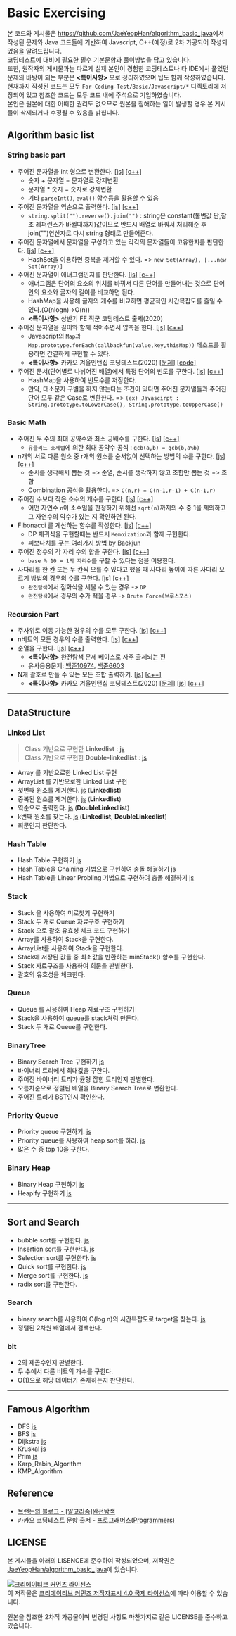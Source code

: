 # Basic Exercising
 본 코드와 게시물은 <https://github.com/JaeYeopHan/algorithm_basic_java>에서 작성된 문제와 Java 코드들에 기반하여 Javscript, C++(예정)로 2차 가공되어 작성되었음을 알려드립니다. <br>코딩테스트에 대비에 필요한 필수 기본문항과 풀이방법을 담고 있습니다. <br>또한, 원작자의 게시물과는 다르게 실제 본인이 경험한 코딩테스트나 타 IDE에서 풀었던 문제의 바탕이 되는 부분은 __<특이사항>__ 으로 정리하였으며 팁도 함께 작성하였습니다. <br>현재까지 작성된 코드는 모두 `For-Coding-Test/Basic/Javascript/*` 디렉토리에 저장되어 있고 참조한 코드는 모두 코드 내에 주석으로 기입하였습니다. <br>본인은 원본에 대한 어떠한 권리도 없으므로 원본을 침해하는 일이 발생할 경우 본 게시물이 삭제되거나 수정될 수 있음을 밝힙니다.
</br>

## Algorithm basic list
### String basic part
* 주어진 문자열을 int 형으로 변환한다.
    [[js]](https://github.com/ss-won/For-Coding-Test/blob/master/Basic/Javascript/Algorithm_Basic_List/string1.js) 
    [[c++]]()
    * 숫자 + 문자열 = 문자열로 강제변환
    * 문자열 * 숫자 = 숫자로 강제변환
    * 기타 `parseInt()`, `eval()` 함수등을 활용할 수 있음
* 주어진 문자열을 역순으로 출력한다.
    [[js]](https://github.com/ss-won/For-Coding-Test/blob/master/Basic/Javascript/Algorithm_Basic_List/string2.js) 
    [[c++]]()
    * `string.split("").reverse().join("")` : string은 constant(불변값 단,참조 레퍼런스가 바뀔때까지)값이므로 반드시 배열로 바꿔서 처리해준 후 join("")연산자로 다시 string 형태로 만들어준다.
* 주어진 문자열에서 문자열을 구성하고 있는 각각의 문자열들이 고유한지를 판단한다.
    [[js]](https://github.com/ss-won/For-Coding-Test/blob/master/Basic/Javascript/Algorithm_Basic_List/string3.js) 
    [[c++]]()
    * HashSet을 이용하면 중복을 제거할 수 있다. => `new Set(Array), [...new Set(Array)]`
* 주어진 문자열이 애너그램인지를 판단한다.
    [[js]](https://github.com/ss-won/For-Coding-Test/blob/master/Basic/Javascript/Algorithm_Basic_List/string4.js) 
    [[c++]]()
    * 애너그램은 단어의 요소의 위치를 바꿔서 다른 단어를 만들어내는 것으로 단어안의 요소와 글자의 길이를 비교하면 된다.
    * HashMap을 사용해 글자의 개수를 비교하면 평균적인 시간복잡도를 줄일 수 있다.(O(nlogn)->O(n))
    * __<특이사항>__ 상반기 FE 직군 코딩테스트 출제(2020) 
* 주어진 문자열을 길이와 함께 적어주면서 압축을 한다.
    [[js]](https://github.com/ss-won/For-Coding-Test/blob/master/Basic/Javascript/Algorithm_Basic_List/string5.js) 
    [[c++]]()
    * Javascript의 `Map`과 `Map.prototype.forEach(callbackfun(value,key,thisMap))` 메소드를 활용하면 간결하게 구현할 수 있다.
    * __<특이사항>__ 카카오 겨울인턴십 코딩테스트(2020) [[문제]](https://programmers.co.kr/learn/courses/30/lessons/60057) [[code]](https://github.com/ss-won/For-Coding-Test/blob/master/KaKao/%5BLevle2%5D%EB%AC%B8%EC%9E%90%EC%97%B4%20%EC%95%95%EC%B6%95.js)
* 주어진 문서(단어별로 나뉘어진 배열)에서 특정 단어의 빈도를 구한다.
    [[js]](https://github.com/ss-won/For-Coding-Test/blob/master/Basic/Javascript/Algorithm_Basic_List/string6.js) 
    [[c++]]()
    * HashMap을 사용하여 빈도수를 저장한다.
    * 만약, 대소문자 구별을 하지 않는다는 조건이 있다면 주어진 문자열들과 주어진 단어 모두 같은 Case로 변환한다. => `(ex) Javascirpt : String.prototype.toLowerCase(), String.prototype.toUpperCase()`
### Basic Math
* 주어진 두 수의 최대 공약수와 최소 공배수를 구한다.
    [[js]](https://github.com/ss-won/For-Coding-Test/blob/master/Basic/Javascript/Algorithm_Basic_List/math1.js) 
    [[c++]]()
    * `유클리드 호제법`에 의한 최대 공약수 공식 : `gcb(a,b) = gcb(b,a%b)`
* n개의 서로 다른 원소 중 r개의 원소를 순서없이 선택하는 방법의 수를 구한다.
    [[js]](https://github.com/ss-won/For-Coding-Test/blob/master/Basic/Javascript/Algorithm_Basic_List/math2.js) 
    [[c++]]()
    * 순서를 생각해서 뽑는 것 => 순열, 순서를 생각하지 않고 조합만 뽑는 것 => 조합
    * Combination 공식을 활용한다. => `C(n,r) = C(n-1,r-1) + C(n-1,r)`
* 주어진 수보다 작은 소수의 개수를 구한다.
    [[js]](https://github.com/ss-won/For-Coding-Test/blob/master/Basic/Javascript/Algorithm_Basic_List/math3.js) 
    [[c++]]()
    * 어떤 자연수 `n`이 소수임을 판정하기 위해선 `sqrt(n)`까지의 수 중 1을 제외하고 그 자연수의 약수가 있는 지 확인하면 된다.
* Fibonacci 를 계산하는 함수를 작성한다.
    [[js]](https://github.com/ss-won/For-Coding-Test/blob/master/Basic/Javascript/Algorithm_Basic_List/math4.js) 
    [[c++]]()
    * DP 재귀식을 구현할때는 반드시 `Memoization`과 함께 구현한다.
    * [피보나치를 푸는 여러가지 방법 by Baekjun](https://www.acmicpc.net/blog/view/28)
* 주어진 정수의 각 자리 수의 합을 구한다.
    [[js]](https://github.com/ss-won/For-Coding-Test/blob/master/Basic/Javascript/Algorithm_Basic_List/math5.js) 
    [[c++]]()
    * `base % 10 = 1의 자리수`를 구할 수 있다는 점을 이용한다.
* 사다리를 한 칸 또는 두 칸씩 오를 수 있다고 했을 때 사다리 높이에 따른 사다리 오르기 방법의 경우의 수를 구한다.
    [[js]](https://github.com/ss-won/For-Coding-Test/blob/master/Basic/Javascript/Algorithm_Basic_List/math6.js) 
    [[c++]]()
    * `완전탐색`에서 점화식을 세울 수 있는 경우 -> `DP`
    * `완전탐색`에서 경우의 수가 적을 경우 -> `Brute Force(브루스포스)`
### Recursion Part
* 주사위로 이동 가능한 경우의 수를 모두 구한다.
    [[js]](https://github.com/ss-won/For-Coding-Test/blob/master/Basic/Javascript/Algorithm_Basic_List/recur1.js) 
    [[c++]]()
* n비트의 모든 경우의 수를 출력한다.
    [[js]](https://github.com/ss-won/For-Coding-Test/blob/master/Basic/Javascript/Algorithm_Basic_List/recur2.js) 
    [[c++]]()
* 순열을 구한다.
    [[js]](https://github.com/ss-won/For-Coding-Test/blob/master/Basic/Javascript/Algorithm_Basic_List/recur3.js) 
    [[c++]]()
    * __<특이사항>__ 완전탐색 문제 베이스로 자주 출제되는 편
    * 유사응용문제: [백준10974](https://www.acmicpc.net/problem/10974), [백준6603](https://www.acmicpc.net/problem/6603)
* N개 괄호로 만들 수 있는 모든 조합 출력하기.
    [[js]](https://github.com/ss-won/For-Coding-Test/blob/master/Basic/Javascript/Algorithm_Basic_List/recur4.js) 
    [[c++]]()
    * __<특이사항>__ 카카오 겨울인턴십 코딩테스트(2020) 
    [[문제]](https://programmers.co.kr/learn/courses/30/lessons/60058) 
    [[js]](https://github.com/ss-won/For-Coding-Test/blob/master/KaKao/%5BLevel2%5D%EA%B4%84%ED%98%B8%20%EB%B3%80%ED%99%98.js) 
    [[c++]]()
<hr>

## DataStructure
### Linked List
>Class 기반으로 구현한 __Linkedlist__ : [js](https://github.com/ss-won/For-Coding-Test/blob/master/Basic/Javascript/Datastructure/linkedlist.js) <br>
>Class 기반으로 구현한 __Double-linkedlist__ : [js](https://github.com/ss-won/For-Coding-Test/blob/master/Basic/Javascript/Datastructure/double_linkedlist.js)
- Array 를 기반으로한 Linked List 구현
- ArrayList 를 기반으로한 Linked List 구현
- 첫번째 원소를 제거한다. [js](https://github.com/ss-won/For-Coding-Test/blob/master/Basic/Javascript/Datastructure/link3.js) (__Linkedlist__)
- 중복된 원소를 제거한다. [js](https://github.com/ss-won/For-Coding-Test/blob/master/Basic/Javascript/Datastructure/link4.js) (__Linkedlist__)
- 역순으로 출력한다. [js](https://github.com/ss-won/For-Coding-Test/blob/master/Basic/Javascript/Datastructure/link5.js) (__DoubleLinkedlist__)
- k번째 원소를 찾는다. [js](https://github.com/ss-won/For-Coding-Test/blob/master/Basic/Javascript/Datastructure/link6.js) (__Linkedlist__, __DoubleLinkedlist__)
- 회문인지 판단한다.

### Hash Table
- Hash Table 구현하기 [js](https://github.com/ss-won/For-Coding-Test/blob/master/Basic/Javascript/Datastructure/hashtable.js)
- Hash Table을 Chaining 기법으로 구현하여 충돌 해결하기 [js](https://github.com/ss-won/For-Coding-Test/blob/master/Basic/Javascript/Datastructure/ht_chaining.js)
- Hash Table을 Linear Probling 기법으로 구현하여 충돌 해결하기 [js](https://github.com/ss-won/For-Coding-Test/blob/master/Basic/Javascript/Datastructure/ht_linear_probling.js)

### Stack
- Stack 을 사용하여 미로찾기 구현하기
- Stack 두 개로 Queue 자료구조 구현하기
- Stack 으로 괄호 유효성 체크 코드 구현하기
- Array를 사용하여 Stack을 구현한다. 
- ArrayList를 사용하여 Stack을 구현한다.
- Stack에 저장된 값들 중 최소값을 반환하는 minStack() 함수를 구현한다.
- Stack 자료구조를 사용하여 회문을 판별한다.
- 괄호의 유효성을 체크한다.

### Queue
- Queue 를 사용하여 Heap 자료구조 구현하기 
- Stack을 사용하여 queue를 stack처럼 만든다.
- Stack 두 개로 Queue를 구현한다.

### BinaryTree
- Binary Search Tree 구현하기 [js](https://github.com/ss-won/For-Coding-Test/blob/master/Basic/Javascript/Datastructure/bst.js)
- 바이너리 트리에서 최대값을 구한다.
- 주어진 바이너리 트리가 균형 잡힌 트리인지 판별한다.
- 오름차순으로 정렬된 배열을 Binary Search Tree로 변환한다.
- 주어진 트리가 BST인지 확인한다.

### Priority Queue
- Priority queue 구현하기. [js](https://github.com/ss-won/For-Coding-Test/blob/master/Basic/Javascript/Datastructure/priorityqueue.js)
- Priority queue를 사용하여 heap sort를 하라. [js](https://github.com/ss-won/For-Coding-Test/blob/master/Basic/Javascript/Datastructure/heapsort.js)
- 많은 수 중 top 10을 구한다.

### Binary Heap
- Binary Heap 구현하기 [js](https://github.com/ss-won/For-Coding-Test/blob/master/Basic/Javascript/Datastructure/heap.js)
- Heapify 구현하기 [js](https://github.com/ss-won/For-Coding-Test/blob/master/Basic/Javascript/Datastructure/heapify.js)
<hr>

## Sort and Search
- bubble sort를 구현한다. [js](https://github.com/ss-won/For-Coding-Test/blob/master/Basic/Javascript/SortandSearch/bubblesort.js) 
- Insertion sort를 구현한다. [js](https://github.com/ss-won/For-Coding-Test/blob/master/Basic/Javascript/SortandSearch/insertionsort.js)
- Selection sort를 구현한다. [js](https://github.com/ss-won/For-Coding-Test/blob/master/Basic/Javascript/SortandSearch/selectionsort.js)
- Quick sort를 구현한다. [js](https://github.com/ss-won/For-Coding-Test/blob/master/Basic/Javascript/SortandSearch/quicksort.js)
- Merge sort를 구현한다. [js](https://github.com/ss-won/For-Coding-Test/blob/master/Basic/Javascript/SortandSearch/mergesort.js)
- radix sort를 구현한다.

### Search
- binary search를 사용하여 O(log n)의 시간복잡도로 target을 찾는다. [js](https://github.com/ss-won/For-Coding-Test/blob/master/Basic/Javascript/SortandSearch/binarysearch.js)
- 정렬된 2차원 배열에서 검색한다.

### bit
- 2의 제곱수인지 판별한다.
- 두 수에서 다른 비트의 개수를 구한다.
- O(1)으로 해당 데이터가 존재하는지 판단한다.
<hr>

## Famous Algorithm
- DFS [js](https://github.com/ss-won/For-Coding-Test/blob/master/Basic/Javascript/Famous_Algorithm/dfs.js)
- BFS [js](https://github.com/ss-won/For-Coding-Test/blob/master/Basic/Javascript/Famous_Algorithm/bfs.js)
- Dijkstra [js](https://github.com/ss-won/For-Coding-Test/blob/master/Basic/Javascript/Famous_Algorithm/dijkstra.js)
- Kruskal [js](https://github.com/ss-won/For-Coding-Test/blob/master/Basic/Javascript/Famous_Algorithm/kruskal.js)
- Prim [js](https://github.com/ss-won/For-Coding-Test/blob/master/Basic/Javascript/Famous_Algorithm/prim.js)
- Karp_Rabin_Algorithm
- KMP_Algorithm

## Reference
* [브랜든의 블로그 - [알고리즘]완전탐색](https://brenden.tistory.com/10)
* 카카오 코딩테스트 문항 출저 - [프로그래머스(Programmers)](https://programmers.co.kr/learn/challenges)

## LICENSE
본 게시물을 아래의 LISENCE에 준수하여 작성되었으며, 저작권은 [JaeYeopHan/algorithm_basic_java](https://github.com/JaeYeopHan/algorithm_basic_java)에 있습니다.

<a rel="license" href="http://creativecommons.org/licenses/by/4.0/"><img alt="크리에이티브 커먼즈 라이선스" style="border-width:0" src="https://i.creativecommons.org/l/by/4.0/88x31.png" /></a><br />이 저작물은 <a rel="license" href="http://creativecommons.org/licenses/by/4.0/">크리에이티브 커먼즈 저작자표시 4.0 국제 라이선스</a>에 따라 이용할 수 있습니다.

원본을 참조한 2차적 가공물이며 변경된 사항도 마찬가지로 같은 LICENSE를 준수하고 있습니다.
    
